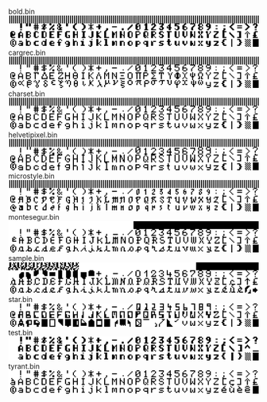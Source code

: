 bold.bin  
![]( bold.png )
cargrec.bin  
![]( cargrec.png )
charset.bin  
![]( charset.png )
helvetipixel.bin  
![]( helvetipixel.png )
microstyle.bin  
![]( microstyle.png )
montesegur.bin  
![]( montesegur.png )
sample.bin  
![]( sample.png )
star.bin  
![]( star.png )
test.bin  
![]( test.png )
tyrant.bin  
![]( tyrant.png )

